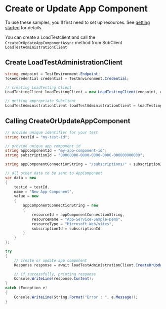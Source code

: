 # Create or Update App Component

To use these samples, you'll first need to set up resources. See [getting started](https://github.com/Azure/azure-sdk-for-net/blob/main/sdk/loadtestservice/Azure.Developer.LoadTesting/README.md#getting-started) for details.

You can create a LoadTestclient and call the `CreateOrUpdateAppComponentAsync` method from SubClient `LoadTestAdministrationClient`

## Create LoadTestAdministrationClient
```C# Snippet:Azure_Developer_LoadTesting_CreatingClient
string endpoint = TestEnvironment.Endpoint;
TokenCredential credential = TestEnvironment.Credential;

// creating LoadTesting Client
LoadTestingClient loadTestingClient = new LoadTestingClient(endpoint, credential);

// getting appropriate Subclient
LoadTestAdministrationClient loadTestAdministrationClient = loadTestingClient.getLoadTestAdministration();
```

## Calling CreateOrUpdateAppComponent
```C# Snippet:Azure_Developer_LoadTesting_CreateOrUpdateAppComponentAsync
// provide unique identifier for your test
string testId = "my-test-id";

// provide unique app component id
string appComponentId = "my-app-component-id";
string subscriptionId = "00000000-0000-0000-0000-000000000000";

string appComponentConnectionString = "/subscriptions/" + subscriptionId + "/resourceGroups/App-Service-Sample-Demo-rg/providers/Microsoft.Web/sites/App-Service-Sample-Demo";

// all other data to be sent to AppComponent
var data = new
{
    testid = testId,
    name = "New App Component",
    value = new
    {
        appComponentConnectionString = new
        {
            resourceId = appComponentConnectionString,
            resourceName = "App-Service-Sample-Demo",
            resourceType = "Microsoft.Web/sites",
            subscriptionId = subscriptionId
        }
    }
};

try
{
    // create or update app component
    Response response = await loadTestAdministrationClient.CreateOrUpdateAppComponentsAsync(appComponentId, RequestContent.Create(data));

    // if successfully, printing response
    Console.WriteLine(response.Content);
}
catch (Exception e)
{
    Console.WriteLine(String.Format("Error : ", e.Message));
}
```